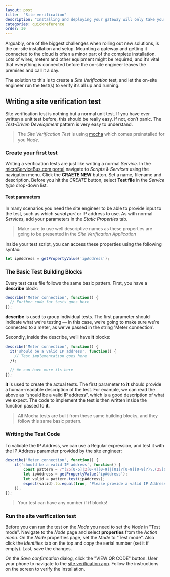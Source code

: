 ```yaml
---
layout: post
title:  "Site verification"
description: "Installing and deploying your gateway will only take you so far. In reality, there are many more things that need to work before your solution is up and running. Learn about the Site Verification App and how you can enable field engineer to make sure the installation in complete."
categories: quickreference
order: 30
---
```


Arguably, one of the biggest challenges when rolling out new solutions, is the on-site installation and setup. Mounting a gateway and getting it connected to the cloud is often a minor part of the complete installation. Lots of wires, meters and other equipment might be required, and it’s vital that everything is connected before the on-site engineer leaves the premises and call it a day.

The solution to this is to create a *Site Verification* test, and let the on-site engineer run the test(s) to verify it’s all up and running.

## Writing a site verification test
Site verification test is nothing but a normal unit test. If you have ever written a unit test before, this should be really easy. If not, don’t panic. The *Test-Driven Development* pattern is very easy to understand. 

> The *Site Verification Test* is using [mocha](https://mochajs.org/) which comes preinstalled for you *Node*.

### Create your first test
Writing a verification tests are just like writing a normal *Service*. In the [microServiceBus.com portal](https://microServiceBus.com) navigate to *Scripts & Services* using the navigation menu. Click the **CRAETE NEW** button. Set a name, filename and description. Before you hit the *CREATE* button, select **Test file** in the *Service type* drop-down list.

#### Test parameters
In many scenarios you need the site engineer to be able to provide input to the test, such as which *serial port* or IP address to use. As with normal *Services*, add your parameters in the *Static Properties* tab. 
> Make sure to use well descriptive names as these properties are going to be presented in the *Site Verification Application*

Inside your test script, you can access these properties using the following syntax:
```javascript
let ipAddress = getPropertyValue('ipAddress');

```

### The Basic Test Building Blocks
Every test case file follows the same basic pattern. First, you have a **describe** block:

```javascript
describe('Meter connection', function() {
  // Further code for tests goes here
});
```
**describe** is used to group individual tests. The first parameter should indicate what we’re testing — in this case, we’re going to make sure we're connected to a meter, as we’ve passed in the string 'Meter connection'.

Secondly, inside the describe, we’ll have **it** blocks:

```javascript
describe('Meter connection', function() {
  it('should be a valid IP address', function() {
    // Test implementation goes here
  });

  // We can have more its here
});
```
**it** is used to create the actual tests. The first parameter to **it** should provide a human-readable description of the test. For example, we can read the above as “should be a valid IP address”, which is a good description of what we expect. The code to implement the test is then written inside the function passed to **it**.

> All Mocha tests are built from these same building blocks, and they follow this same basic pattern.

### Writing the Test Code
To validate the IP Address, we can use a Regular expression, and test it with the IP Address parameter provided by the site engineer:

```javascript
describe('Meter connection', function() {
    it('should be a valid IP address', function() {
        const pattern = /^(25[0-5]|2[0-4][0-9]|[01]?[0-9][0-9]?)\.(25[0-5]|2[0-4][0-9]|[01]?[0-9][0-9]?)\.(25[0-5]|2[0-4][0-9]|[01]?[0-9][0-9]?)\.(25[0-5]|2[0-4][0-9]|[01]?[0-9][0-9]?)$/;
        let ipAddress = getPropertyValue('ipAddress');
        let valid = pattern.test(ipAddress);
        expect(valid).to.equal(true, 'Please provide a valid IP Address');
    });
});
```
> Your test can have any number if **if** blocks!

### Run the site verification test
Before you can run the test on the *Node* you need to set the *Node* in "Test mode". Navigate to the *Node* page and select **properties** from the *Action menu*. On the *Node* properties page, set the *Mode* to "Test mode". Also click the *Identities* tab on the top and copy the serial number (set it if empty). Last, save the changes.

On the *Save confirmation* dialog, click the "VIEW QR CODE" button. User your phone to navigate to the [site verification app](https://microservicebus.com/test). Follow the instructions on the screen to verify the installation.










